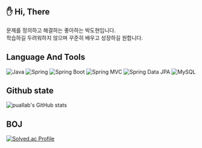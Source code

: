 
## :hand: Hi, There
문제를 정의하고 해결하는 좋아하는 박도현입니다.
<br/>
학습하길 두려워하지 않으며 꾸준히 배우고 성장하길 원합니다.


## Language And Tools

![Java](https://img.shields.io/badge/-Java-007396?logo=java&logoColor=white)
![Spring](https://img.shields.io/badge/Spring-6DB33F.svg?&flat&logo=Spring&logoColor=white)
![Spring Boot](https://img.shields.io/badge/-Spring%20Boot-6DB33F?logo=spring%20boot&logoColor=white)
![Spring MVC](https://img.shields.io/badge/-Spring%20MVC-6DB33F)
![Spring Data JPA](https://img.shields.io/badge/-Spring%20Data%20JPA-6DB33F?)
![MySQL](https://img.shields.io/badge/-MySQL-4479A1?logo=mysql&logoColor=white)


## Github state
![puallab's GitHub stats](https://github-readme-stats.vercel.app/api?username=puallab&show_icons=true)

## BOJ 
[![Solved.ac Profile](http://mazassumnida.wtf/api/v2/generate_badge?boj=paul0608)](https://solved.ac/paul0608/)
